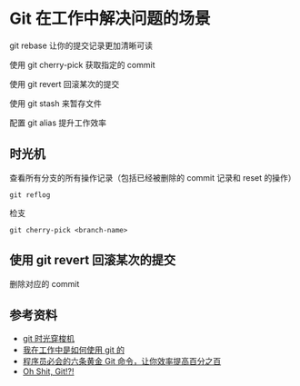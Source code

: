 # Git 在工作中解决问题的场景



git rebase 让你的提交记录更加清晰可读

使用 git cherry-pick 获取指定的 commit

使用 git revert 回滚某次的提交

使用 git stash 来暂存文件

配置 git alias 提升工作效率









## 时光机

查看所有分支的所有操作记录（包括已经被删除的 commit 记录和 reset 的操作）

```shell
git reflog
```

检支

```shell
git cherry-pick <branch-name>
```



## 使用 git revert 回滚某次的提交

删除对应的 commit







## 参考资料

-   [git 时光穿梭机](https://github.com/airuikun/blog/issues/5)
-   [我在工作中是如何使用 git 的](https://juejin.cn/post/6974184935804534815#heading-6)
-   [程序员必会的六条黄金 Git 命令，让你效率提高百分之百](https://mp.weixin.qq.com/s/DsdXGz8qb3B23Ra10ElKug)
-   [Oh Shit, Git!?!](https://ohshitgit.com/zh)
